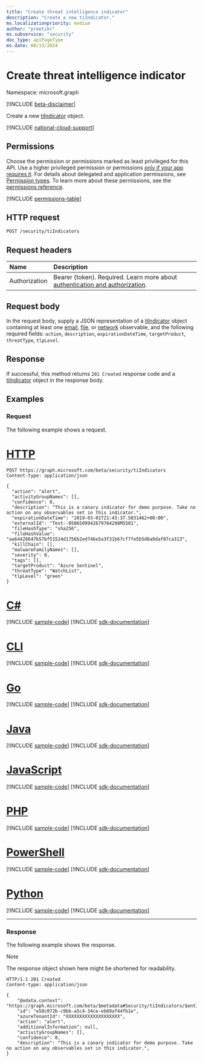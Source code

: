 ```yaml
---
title: "Create threat intelligence indicator"
description: "Create a new tiIndicator."
ms.localizationpriority: medium
author: "preetikr"
ms.subservice: "security"
doc_type: apiPageType
ms.date: 08/13/2024
---
```


# Create threat intelligence indicator

Namespace: microsoft.graph

[!INCLUDE [beta-disclaimer](../../includes/beta-disclaimer.md)]

Create a new [tiIndicator](../resources/tiindicator.md) object.

[!INCLUDE [national-cloud-support](../../includes/global-only.md)]

## Permissions

Choose the permission or permissions marked as least privileged for this API. Use a higher privileged permission or permissions [only if your app requires it](/graph/permissions-overview#best-practices-for-using-microsoft-graph-permissions). For details about delegated and application permissions, see [Permission types](/graph/permissions-overview#permission-types). To learn more about these permissions, see the [permissions reference](/graph/permissions-reference).

<!-- { "blockType": "permissions", "name": "tiindicators_post" } -->
[!INCLUDE [permissions-table](../includes/permissions/tiindicators-post-permissions.md)]

## HTTP request

<!-- { "blockType": "ignored" } -->

```http
POST /security/tiIndicators
```

## Request headers

| Name          | Description   |
|:--------------|:--------------|
| Authorization | Bearer {token}. Required. Learn more about [authentication and authorization](/graph/auth/auth-concepts).|

## Request body

In the request body, supply a JSON representation of a [tiIndicator](../resources/tiindicator.md) object containing at least one [email](../resources/tiindicator.md#indicator-observables---email), [file](../resources/tiindicator.md#indicator-observables---file), or [network](../resources/tiindicator.md#indicator-observables---network) observable, and the following required fields: `action`, `description`, `expirationDateTime`, `targetProduct`, `threatType`, `tlpLevel`. 

## Response

If successful, this method returns `201 Created` response code and a [tiIndicator](../resources/tiindicator.md) object in the response body.

## Examples

### Request

The following example shows a request.

# [HTTP](#tab/http)
<!-- {
  "blockType": "request",
  "name": "create_tiindicator_from_security"
}-->

```http
POST https://graph.microsoft.com/beta/security/tiIndicators
Content-type: application/json

{
  "action": "alert",
  "activityGroupNames": [],
  "confidence": 0,
  "description": "This is a canary indicator for demo purpose. Take no action on any observables set in this indicator.",
  "expirationDateTime": "2019-03-01T21:43:37.5031462+00:00",
  "externalId": "Test--8586509942679764298MS501",
  "fileHashType": "sha256",
  "fileHashValue": "aa64428647b57bf51524d1756b2ed746e5a3f31b67cf7fe5b5d8a9daf07ca313",
  "killChain": [],
  "malwareFamilyNames": [],
  "severity": 0,
  "tags": [],
  "targetProduct": "Azure Sentinel",
  "threatType": "WatchList",
  "tlpLevel": "green"
}
```

# [C#](#tab/csharp)
[!INCLUDE [sample-code](../includes/snippets/csharp/create-tiindicator-from-security-csharp-snippets.md)]
[!INCLUDE [sdk-documentation](../includes/snippets/snippets-sdk-documentation-link.md)]

# [CLI](#tab/cli)
[!INCLUDE [sample-code](../includes/snippets/cli/create-tiindicator-from-security-cli-snippets.md)]
[!INCLUDE [sdk-documentation](../includes/snippets/snippets-sdk-documentation-link.md)]

# [Go](#tab/go)
[!INCLUDE [sample-code](../includes/snippets/go/create-tiindicator-from-security-go-snippets.md)]
[!INCLUDE [sdk-documentation](../includes/snippets/snippets-sdk-documentation-link.md)]

# [Java](#tab/java)
[!INCLUDE [sample-code](../includes/snippets/java/create-tiindicator-from-security-java-snippets.md)]
[!INCLUDE [sdk-documentation](../includes/snippets/snippets-sdk-documentation-link.md)]

# [JavaScript](#tab/javascript)
[!INCLUDE [sample-code](../includes/snippets/javascript/create-tiindicator-from-security-javascript-snippets.md)]
[!INCLUDE [sdk-documentation](../includes/snippets/snippets-sdk-documentation-link.md)]

# [PHP](#tab/php)
[!INCLUDE [sample-code](../includes/snippets/php/create-tiindicator-from-security-php-snippets.md)]
[!INCLUDE [sdk-documentation](../includes/snippets/snippets-sdk-documentation-link.md)]

# [PowerShell](#tab/powershell)
[!INCLUDE [sample-code](../includes/snippets/powershell/create-tiindicator-from-security-powershell-snippets.md)]
[!INCLUDE [sdk-documentation](../includes/snippets/snippets-sdk-documentation-link.md)]

# [Python](#tab/python)
[!INCLUDE [sample-code](../includes/snippets/python/create-tiindicator-from-security-python-snippets.md)]
[!INCLUDE [sdk-documentation](../includes/snippets/snippets-sdk-documentation-link.md)]

---

### Response

The following example shows the response.

> [!NOTE]
> The response object shown here might be shortened for readability.

<!-- {
  "blockType": "response",
  "truncated": true,
  "@odata.type": "microsoft.graph.tiIndicator"
} -->

```http
HTTP/1.1 201 Created
Content-type: application/json

{
    "@odata.context": "https://graph.microsoft.com/beta/$metadata#Security/tiIndicators/$entity",
    "id": "e58c072b-c9bb-a5c4-34ce-eb69af44fb1e",
    "azureTenantId": "XXXXXXXXXXXXXXXXXXXX",
    "action": "alert",
    "additionalInformation": null,
    "activityGroupNames": [],
    "confidence": 0,
    "description": "This is a canary indicator for demo purpose. Take no action on any observables set in this indicator.",
}
```

<!-- uuid: 16cd6b66-4b1a-43a1-adaf-3a886856ed98
2019-02-04 14:57:30 UTC -->
<!-- {
  "type": "#page.annotation",
  "description": "Create tiIndicator",
  "keywords": "",
  "section": "documentation",
  "tocPath": "",
  "suppressions": [
  ]
}-->


